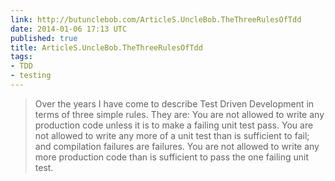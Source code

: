 ```yaml
---
link: http://butunclebob.com/ArticleS.UncleBob.TheThreeRulesOfTdd
date: 2014-01-06 17:13 UTC
published: true
title: ArticleS.UncleBob.TheThreeRulesOfTdd
tags:
- TDD
- testing
---
```


<blockquote>Over the years I have come to describe Test Driven Development in terms of three simple rules. They are:
You are not allowed to write any production code unless it is to make a failing unit test pass.
You are not allowed to write any more of a unit test than is sufficient to fail; and compilation failures are failures.
You are not allowed to write any more production code than is sufficient to pass the one failing unit test.</blockquote>
